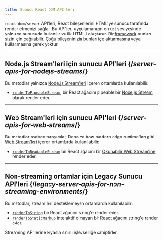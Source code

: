```yaml
---
title: Sunucu React DOM API'leri
---
```


<Intro>

`react-dom/server` API'leri, React bileşenlerini HTML'ye sunucu tarafında render etmenizi sağlar. Bu API'ler, uygulamanızın en üst seviyesinde yalnızca sunucuda kullanılır ve ilk HTML'i oluşturur. Bir [framework](/learn/start-a-new-react-project#production-grade-react-frameworks) bunları sizin için çağırabilir. Çoğu bileşeninizin bunları içe aktarmasına veya kullanmasına gerek yoktur.

</Intro>

---

## Node.js Stream'leri için sunucu API'leri {/*server-apis-for-nodejs-streams*/}

Bu metodlar yalnızca [Node.js Stream'leri](https://nodejs.org/api/stream.html) içeren ortamlarda kullanılabilir:

* [`renderToPipeableStream`](/reference/react-dom/server/renderToPipeableStream), bir React ağacını pipeable bir [Node.js Stream](https://nodejs.org/api/stream.html) olarak render eder.

---

## Web Stream'leri için sunucu API'leri {/*server-apis-for-web-streams*/}

Bu metodlar sadece tarayıcılar, Deno ve bazı modern edge runtime'ları gibi [Web Stream'leri](https://developer.mozilla.org/en-US/docs/Web/API/Streams_API) içeren ortamlarda kullanılabilir:

* [`renderToReadableStream`](/reference/react-dom/server/renderToReadableStream) bir React ağacını bir [Okunabilir Web Stream'ine](https://developer.mozilla.org/en-US/docs/Web/API/ReadableStream) render eder.

---

## Non-streaming ortamlar için Legacy Sunucu API'leri {/*legacy-server-apis-for-non-streaming-environments*/}

Bu metodlar, stream'leri desteklemeyen ortamlarda kullanılabilir:

* [`renderToString`](/reference/react-dom/server/renderToString) bir React ağacını string'e render eder.
* [`renderToStaticMarkup`](/reference/react-dom/server/renderToStaticMarkup) interaktif olmayan bir React ağacını string'e render eder.

Streaming API'lerine kıyasla sınırlı işlevselliğe sahiptirler.
